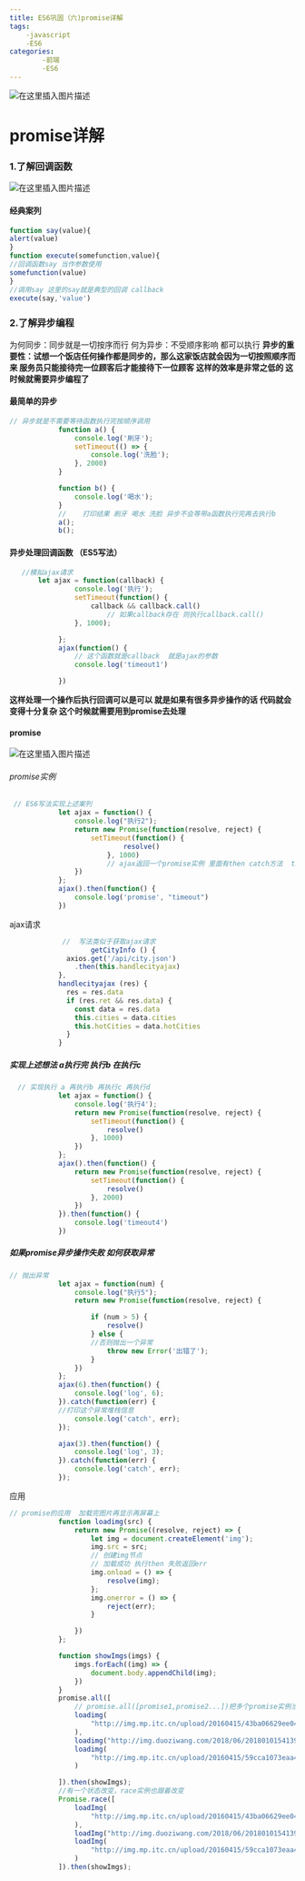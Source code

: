 ```yaml
---
title: ES6巩固（六)promise详解
tags:
    -javascript
    -ES6
categories:
        -前端    
        -ES6
---
```

![在这里插入图片描述](https://img-blog.csdnimg.cn/20191019145036964.png?x-oss-process=image/watermark,type_ZmFuZ3poZW5naGVpdGk,shadow_10,text_aHR0cHM6Ly9ibG9nLmNzZG4ubmV0L3dlaXhpbl80Mjc2OTU2MQ==,size_16,color_FFFFFF,t_70)
<!--more-->
# promise详解
### 1.了解回调函数
![在这里插入图片描述](https://img-blog.csdnimg.cn/20191019150238375.png?x-oss-process=image/watermark,type_ZmFuZ3poZW5naGVpdGk,shadow_10,text_aHR0cHM6Ly9ibG9nLmNzZG4ubmV0L3dlaXhpbl80Mjc2OTU2MQ==,size_16,color_FFFFFF,t_70)
#### 经典案列
```javascript
function say(value){
alert(value)
}
function execute(somefunction,value){
//回调函数say 当作参数使用
somefunction(value)
}
//调用say 这里的say就是典型的回调 callback
execute(say,'value')

```
### 2.了解异步编程
为何同步：同步就是一切按序而行
何为异步：不受顺序影响 都可以执行
**异步的重要性：试想一个饭店任何操作都是同步的，那么这家饭店就会因为一切按照顺序而来 服务员只能接待完一位顾客后才能接待下一位顾客 这样的效率是非常之低的 这时候就需要异步编程了**

#### 最简单的异步

```javascript
// 异步就是不需要等待函数执行完按顺序调用  
            function a() {
                console.log('刷牙');
                setTimeout(() => {
                    console.log('洗脸');
                }, 2000)
            }

            function b() {
                console.log('喝水');
            }
            //    打印结果 刷牙 喝水 洗脸 异步不会等带a函数执行完再去执行b
            a();
            b();
```
#### 异步处理回调函数 （ES5写法）

```javascript
   //模拟ajax请求
       let ajax = function(callback) {
                console.log('执行');
                setTimeout(function() {
                    callback && callback.call()
                        // 如果callback存在 则执行callback.call()
                }, 1000);

            };
            ajax(function() {
                // 这个函数就是callback  就是ajax的参数
                console.log('timeout1')

            })
```
**这样处理一个操作后执行回调可以是可以 就是如果有很多异步操作的话 代码就会变得十分复杂 这个时候就需要用到promise去处理**
####  promise
![在这里插入图片描述](https://img-blog.csdnimg.cn/20191019151259383.png)
###### promise实例

```javascript
 // ES6写法实现上述案列
            let ajax = function() {
                console.log("执行2");
                return new Promise(function(resolve, reject) {
                    setTimeout(function() {
                            resolve()
                        }, 1000)
                        // ajax返回一个promise实例 里面有then catch方法  then里面的函数体的参数就是resolve 或者是reject所对应的值 1秒钟后执行resolve 也就是then第一个参数
                })
            };
            ajax().then(function() {
                console.log('promise', "timeout")
            })

```
ajax请求
```javascript
             //  写法类似于获取ajax请求
                    getCityInfo () {
              axios.get('/api/city.json')
                .then(this.handlecityajax)
            },
            handlecityajax (res) {
              res = res.data
              if (res.ret && res.data) {
                const data = res.data
                this.cities = data.cities
                this.hotCities = data.hotCities
              }
            }
```

##### 实现上述想法 a执行完 执行b 在执行c

```javascript
  // 实现执行 a 再执行b 再执行c 再执行d
            let ajax = function() {
                console.log('执行4');
                return new Promise(function(resolve, reject) {
                    setTimeout(function() {
                        resolve()
                    }, 1000)
                })
            };
            ajax().then(function() {
                return new Promise(function(resolve, reject) {
                    setTimeout(function() {
                        resolve()
                    }, 2000)
                })
            }).then(function() {
                console.log('timeout4')
            })
```
##### 如果promise异步操作失败 如何获取异常

```javascript
// 抛出异常
            let ajax = function(num) {
                console.log("执行5");
                return new Promise(function(resolve, reject) {

                    if (num > 5) {
                        resolve()
                    } else {
                    //否则抛出一个异常
                        throw new Error('出错了');
                    }
                })
            };
            ajax(6).then(function() {
                console.log('log', 6);
            }).catch(function(err) {
            //打印这个异常堆栈信息
                console.log('catch', err);
            });

            ajax(3).then(function() {
                console.log('log', 3);
            }).catch(function(err) {
                console.log('catch', err);
            });
```
应用

```javascript
// promise的应用  加载完图片再显示再屏幕上
            function loadimg(src) {
                return new Promise((resolve, reject) => {
                    let img = document.createElement('img');
                    img.src = src;
                    // 创建img节点
                    // 加载成功 执行then 失败返回err
                    img.onload = () => {
                        resolve(img);
                    };
                    img.onerror = () => {
                        reject(err);
                    }

                })
            };

            function showImgs(imgs) {
                imgs.forEach((img) => {
                    document.body.appendChild(img);
                })
            }
            promise.all([
                // promise.all([promise1,promise2...])把多个promise实例当作一个
                loadimg(
                    "http://img.mp.itc.cn/upload/20160415/43ba06629ee0493cb6784a7455cb5cc5.jpg"
                ),
                loadimg("http://img.duoziwang.com/2018/06/2018010154139925.jpg"),
                loadimg(
                    "http://img.mp.itc.cn/upload/20160415/59cca1073eaa49788e349c67e4a9c37e.jpg"
                )

            ]).then(showImgs);
            //有一个状态改变，race实例也跟着改变
            Promise.race([
                loadImg(
                    "http://img.mp.itc.cn/upload/20160415/43ba06629ee0493cb6784a7455cb5cc5.jpg"
                ),
                loadImg("http://img.duoziwang.com/2018/06/2018010154139925.jpg"),
                loadImg(
                    "http://img.mp.itc.cn/upload/20160415/59cca1073eaa49788e349c67e4a9c37e.jpg"
                )
            ]).then(showImgs);
```
